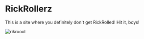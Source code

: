 # RickRollerz
This is a site where you definitely don't get RickRolled! 
Hit it, boys!


![rikroool](https://user-images.githubusercontent.com/88296644/154395563-2304dd63-5164-4cec-ac3c-cd0205834140.gif)
